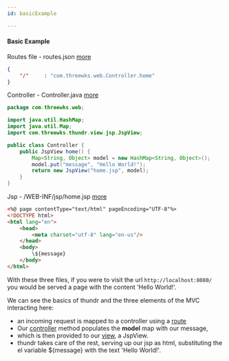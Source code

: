 ```yaml
---
id: basicExample

---
```


#### Basic Example

Routes file - routes.json [more](actions.html)

```json
{
	"/"		: "com.threewks.web.Controller.home"
}
```

Controller - Controller.java [more](controllers.html)

```java
package com.threewks.web;

import java.util.HashMap;
import java.util.Map;
import com.threewks.thundr.view.jsp.JspView;

public class Controller {
	public JspView home() {
		Map<String, Object> model = new HashMap<String, Object>();
		model.put("message", "Hello World!");
		return new JspView("home.jsp", model);
	}
}
```

Jsp - /WEB-INF/jsp/home.jsp [more](views.html#jspView)

```html
<%@ page contentType="text/html" pageEncoding="UTF-8"%>
<!DOCTYPE html>
<html lang="en">
	<head>
		<meta charset="utf-8" lang="en-us"/>
	</head>
	<body>
		\${message}
	</body>
</html>
```

With these three files, if you were to visit the url `http://localhost:8080/` you would be served a page with the content 'Hello World!'.

We can see the basics of thundr and the three elements of the MVC interacting here:

- an incoming request is mapped to a controller using a [route](actions.html#routes)
- Our [controller](controllers.html) method populates the **model** map with our message,
- which is then provided to our [view](views.html), a JspView.
- thundr takes care of the rest, serving up our jsp as html, substituting the el variable \${message} with the text 'Hello World!'.